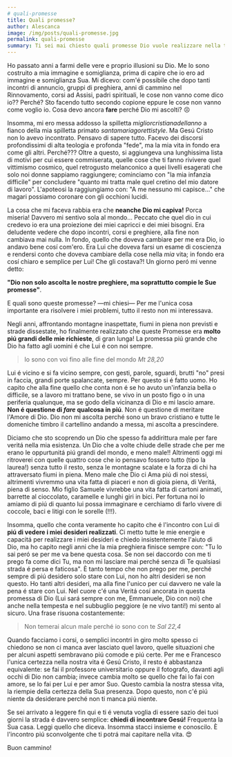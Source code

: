 ```yaml
---
# quali-promesse
title: Quali promesse?
author: Alescanca
image: /img/posts/quali-promesse.jpg
permalink: quali-promesse
summary: Ti sei mai chiesto quali promesse Dio vuole realizzare nella tua vita? Certe volte, all'apparenza sembra che tutto vada per il verso sbagliato, nonostante tanto sforzo e tanta buona volontá. Tutto rema contro. Perché Dio non mi ascolta? Ci sono davvero delle promesse di Dio su di me?
---
```


Ho passato anni a farmi delle vere e proprio illusioni su Dio. Me lo sono costruito a mia immagine e somiglianza, prima di capire che io ero ad immagine e somiglianza Sua. Mi dicevo: com'é possibile che dopo tanti incontri di annuncio, gruppi di preghiera, anni di cammino nel Rinnovamento, corsi ad Assisi, padri spirituali, le cose non vanno come dico io?? Perché? Sto facendo tutto secondo copione eppure le cose non vanno come voglio io.  Cosa devo ancora **fare** perché Dio mi ascolti? 😣

Insomma, mi ero messa addosso la spilletta *migliorcristianadellanno* a fianco della mia spilletta primato *santamariagorettistyle*. Ma Gesú Cristo non lo avevo incontrato. Pensavo di sapere tutto. Facevo dei discorsi profondissimi di alta teologia e profonda "fede", ma la mia vita in fondo era come gli altri. Perché??? Oltre a questo, si aggiungeva una lunghissima lista di motivi per cui essere commiserata, quelle cose che ti fanno rivivere quel vittimismo cosmico, quel retrogusto melanconico a quei livelli esagerati che solo noi donne sappiamo raggiungere; cominciamo con "la mia infanzia difficile" per concludere "quanto mi tratta male quel cretino del mio datore di lavoro". L'apoteosi la raggiungiamo con: "A me nessuno mi capisce..." che magari possiamo coronare con gli occhioni lucidi. 

La cosa che mi faceva rabbia era che **neanche Dio mi capiva!** Porca miseria! Davvero mi sentivo sola al mondo… Peccato che quel dio in cui credevo io era una proiezione dei miei capricci e dei miei bisogni. Era deludente vedere che dopo incontri, corsi e preghiere, alla fine non cambiava mai nulla. In fondo, quello che doveva cambiare per me era Dio, io andavo bene cosí com'ero. Era Lui che doveva farsi un esame di coscienza e rendersi conto che doveva cambiare della cose nella *mia* vita; in fondo era cosí chiaro e semplice per Lui! Che gli costava?! Un giorno peró mi venne detto:

**"Dio non solo ascolta le nostre preghiere, ma soprattutto compie le Sue promesse"**.

E quali sono queste promesse? —mi chiesi— Per me l'unica cosa importante era risolvere i miei problemi, tutto il resto non mi interessava. 

Negli anni, affrontando montagne inaspettate, fiumi in piena non previsti e strade dissestate, ho finalmente realizzato che queste Promesse era **molto piú grandi delle mie richieste**, di gran lunga! La promessa piú grande che Dio ha fatto agli uomini é che Lui é con noi sempre. 

> Io sono con voi fino alle fine del mondo <cite>Mt 28,20</cite>

Lui é vicino e si fa vicino sempre, con gesti, parole, sguardi, brutti "no" presi in faccia, grandi porte spalancate, sempre. Per questo si é fatto uomo. Ho capito che alla fine quello che conta non é se ho avuto un'infanzia bella o difficile, se a lavoro mi trattano bene, se vivo in un posto figo o in una periferia qualunque, ma se godo della vicinanza di Dio e mi lascio amare. **Non é questione di _fare_ qualcosa in piú**. Non é questione di meritare l'Amore di Dio. Dio non mi ascolta perché sono un bravo cristiano e tutte le domeniche timbro il cartellino andando a messa, mi ascolta a prescindere. 

Diciamo che sto scoprendo un Dio che spesso fa addirittura male per fare veritá nella mia esistenza. Un Dio che a volte chiude delle strade che per me erano le oppurtunitá piú grandi del mondo, e meno male!! Altrimenti oggi mi ritroverei con quelle quattro cose che io pensavo fossero tutto (tipo la laurea!) senza tutto il resto, senza le montagne scalate e la forza di chi ha attraversato fiumi in piena. Meno male che Dio ci Ama piú di noi stessi, altrimenti vivremmo una vita fatta di piaceri e non di gioia piena, di Veritá, piena di senso. Mio figlio Samuele vivrebbe una vita fatta di cartoni animati, barrette al cioccolato, caramelle e lunghi giri in bici. Per fortuna noi lo amiamo di piú di quanto lui possa immaginare e cerchiamo di farlo vivere di coccole, baci e litigi con le sorelle (!!!).

Insomma, quello che conta veramente ho capito che é l'incontro con Lui di **piú di vedere i miei desideri realizzati**. Ci metto tutte le mie energie e capacitá per realizzare i miei desideri e chiedo insistentemente l'aiuto di Dio, ma ho capito negli anni che la mia preghiera finisce sempre con: "Tu lo sai peró se per me va bene questa cosa. Se non sei daccordo con me ti prego fa come dici Tu, ma non mi lasciare mai perché senza di Te qualsiasi strada é persa e faticosa".  È tanto tempo che non prego per me, perché sempre di piú desidero solo stare con Lui, non ho altri desideri se non questo. Ho tanti altri desideri, ma alla fine l'unico per cui davvero ne vale la pena é stare con Lui. Nel cuore c'é una Veritá cosí ancorata in questa promessa di Dio (Lui sará sempre con me, Emmanuele, Dio con noi) che anche nella tempesta e nel subbuglio peggiore (e ne vivo tanti!) mi sento al sicuro. Una frase risuona costantemente: 

> Non temerai alcun male perché io sono con te <cite>Sal 22,4</cite>

Quando facciamo i corsi, o semplici incontri in giro molto spesso ci chiedono se non ci manca aver lasciato quel lavoro, quelle situazioni che per alcuni aspetti sembravano piú comode e piú certe. Per me e Francesco l'unica certezza nella nostra vita é Gesú Cristo, il resto é abbastanza equivalente: se fai il professore universitario oppure il fotografo, davanti agli occhi di Dio non cambia; invece cambia molto se quello che fai lo fai con amore, se lo fai per Lui e per amor Suo. Questo cambia la nostra stessa vita, la riempie della certezza della Sua presenza. Dopo questo, non c'é piú niente da desiderare perché non ti manca piú niente. 

Se sei arrivato a leggere fin qui e ti é venuta voglia di essere sazio dei tuoi giorni la strada é davvero semplice: **chiedi di incontrare Gesú!** Frequenta la Sua casa. Leggi quello che diceva. Insomma stacci insieme e conoscilo. È l'incontro piú sconvolgente che ti potrá mai capitare nella vita. 😍

Buon cammino!